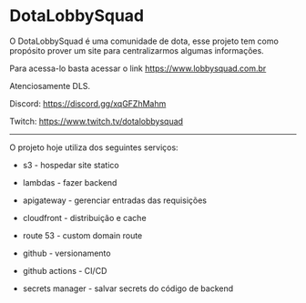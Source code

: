 # DotaLobbySquad

O DotaLobbySquad é uma comunidade de dota, esse projeto tem como propósito prover um site para centralizarmos algumas informações.

Para acessa-lo basta acessar o link https://www.lobbysquad.com.br


Atenciosamente DLS.

Discord: https://discord.gg/xqGFZhMahm

Twitch: https://www.twitch.tv/dotalobbysquad


----------------------
O projeto hoje utiliza dos seguintes serviços:

- s3 - hospedar site statico

- lambdas - fazer backend

- apigateway -  gerenciar entradas das requisições

- cloudfront - distribuição e cache

- route 53 - custom domain route

- github - versionamento

- github actions - CI/CD

- secrets manager - salvar secrets do código de backend
